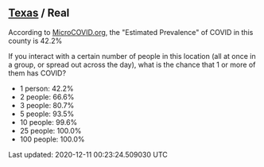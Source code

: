 
## [Texas](/united-states/texas) / Real

According to [MicroCOVID.org](http://microcovid.org),
the "Estimated Prevalence" of COVID in this county is 42.2%

If you interact with a certain number of people in this location
(all at once in a group, or spread out across the day), what is the chance that
1 or more of them has COVID?

- 1 person: 42.2%
- 2 people: 66.6%
- 3 people: 80.7%
- 5 people: 93.5%
- 10 people: 99.6%
- 25 people: 100.0%
- 100 people: 100.0%

Last updated: 2020-12-11 00:23:24.509030 UTC
